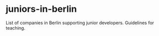 # juniors-in-berlin
List of companies in Berlin supporting junior developers. Guidelines for teaching.
